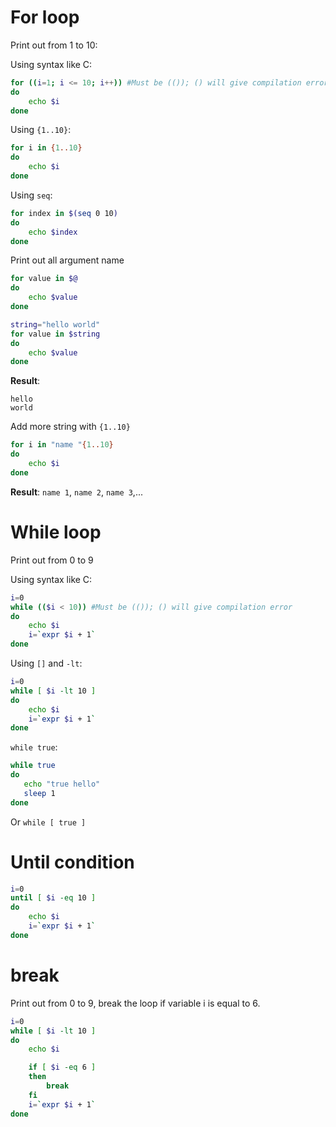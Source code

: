 # For loop
Print out from 1 to 10:

Using syntax like C:
```sh
for ((i=1; i <= 10; i++)) #Must be (()); () will give compilation error
do
    echo $i
done
```
Using ``{1..10}``:
```sh
for i in {1..10}
do
    echo $i
done
```
Using ``seq``:
```sh
for index in $(seq 0 10)
do
    echo $index
done
```
Print out all argument name

```sh
for value in $@
do
    echo $value
done
```
```sh
string="hello world"
for value in $string
do
    echo $value
done
```
**Result**:

```
hello
world
```
Add more string with ``{1..10}``

```sh
for i in "name "{1..10}
do
    echo $i
done
```
**Result**: ``name 1``, ``name 2``, ``name 3``,...

# While loop

Print out from 0 to 9

Using syntax like C:
```sh
i=0
while (($i < 10)) #Must be (()); () will give compilation error
do
    echo $i
    i=`expr $i + 1`
done
```
Using ``[]`` and ``-lt``:
```sh
i=0
while [ $i -lt 10 ]
do
    echo $i
    i=`expr $i + 1`
done
```
``while true``:
```sh
while true 
do
   echo "true hello"
   sleep 1
done
```

Or ``while [ true ]``

# Until condition

```sh
i=0
until [ $i -eq 10 ]
do
    echo $i
    i=`expr $i + 1`
done
```

# break

Print out from 0 to 9, break the loop if variable i is equal to 6.

```sh
i=0
while [ $i -lt 10 ]
do
    echo $i

    if [ $i -eq 6 ]
    then
        break
    fi
    i=`expr $i + 1`    
done
```
